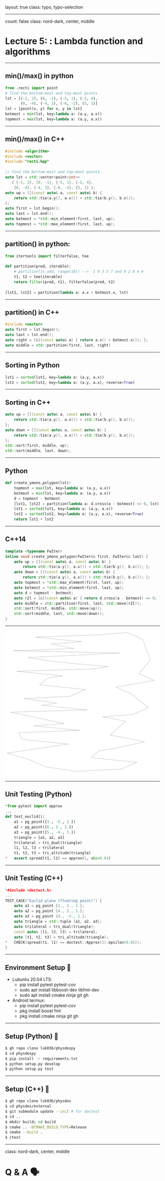 layout: true
class: typo, typo-selection

---

count: false
class: nord-dark, center, middle

# Lecture 5: : Lambda function and algorithms

---

## min()/max() in python

```python
from .recti import point
# find the bottom-most and top-most points
lst = [(-2, 2), (0, -1), (-5, 1), (-2, 4),
       (0, -4), (-4, 3), (-6, -2), (5, 1)]
lst = [point(x, y) for x, y in lst]
botmost = min(lst, key=lambda a: (a.y, a.x))
topmost = max(lst, key=lambda a: (a.y, a.x))
```

---

## min()/max() in C++

```cpp
#include <algorithm>
#include <vector>
#include "recti.hpp"

// find the bottom-most and top-most points
auto lst = std::vector<point<int>>
   { {-2, 2}, {0, -1}, {-5, 1}, {-2, 4},
    {0, -4}, {-4, 3}, {-6, -2}, {5, 1} };
auto up = [](const auto& a, const auto& b) {
    return std::tie(a.y(), a.x()) < std::tie(b.y(), b.x());
};
auto first = lst.begin();
auto last = lst.end();
auto botmost = *std::min_element(first, last, up);
auto topmost = *std::max_element(first, last, up);
```

---

## partition() in python:

```python
from itertools import filterfalse, tee

def partition(pred, iterable):
    # partition(is_odd, range(10)) -->  1 9 3 5 7 and 0 2 8 4 6
    t1, t2 = tee(iterable)
    return filter(pred, t1), filterfalse(pred, t2)

[lst1, lst2] = partition(lambda a: a.x < botmost.x, lst)
```

---

## partition() in C++

```cpp
#include <vector>
auto first = lst.begin();
auto last = lst.end();
auto right = [&](const auto& a) { return a.x() < botmost.x()); };
auto middle = std::partition(first, last, right)
```

---

## Sorting in Python

```python
lst1 = sorted(lst1, key=lambda a: (a.y, a.x))
lst2 = sorted(lst2, key=lambda a: (a.y, a.x), reverse=True)
```

---

## Sorting in C++

```cpp
auto up = [](const auto& a, const auto& b) {
    return std::tie(a.y(), a.x()) < std::tie(b.y(), b.x());
};
auto down = [](const auto& a, const auto& b) {
    return std::tie(a.y(), a.x()) > std::tie(b.y(), b.x());
};
std::sort(first, middle, up);
std::sort(middle, last, down);
```

---

## Python

```python
def create_ymono_polygon(lst):
    topmost = max(lst, key=lambda a: (a.y, a.x))
    botmost = min(lst, key=lambda a: (a.y, a.x))
    d = topmost - botmost
    [lst1, lst2] = partition(lambda a: d.cross(a - botmost) <= 0, lst)
    lst1 = sorted(lst1, key=lambda a: (a.y, a.x))
    lst2 = sorted(lst2, key=lambda a: (a.y, a.x), reverse=True)
    return lst1 + lst2
```

---

## C++14

```cpp
template <typename FwIter>
inline void create_ymono_polygon(FwIter&& first, FwIter&& last) {
    auto up = [](const auto& a, const auto& b) {
        return std::tie(a.y(), a.x()) < std::tie(b.y(), b.x()); };
    auto down = [](const auto& a, const auto& b) {
        return std::tie(a.y(), a.x()) > std::tie(b.y(), b.x()); };
    auto topmost = *std::max_element(first, last, up);
    auto botmost = *std::min_element(first, last, up);
    auto d = topmost - botmost;
    auto r2l = [&](const auto& a) { return d.cross(a - botmost) <= 0; };
    auto middle = std::partition(first, last, std::move(r2l));
    std::sort(first, middle, std::move(up));
    std::sort(middle, last, std::move(down));
}
```

---

![img](ymono_polygon.svg)

---

## Unit Testing (Python)

```python
*from pytest import approx
...
def test_euclid():
    a1 = pg_point([3., -5., 2.])
    a2 = pg_point([6., 2., 2.])
    a3 = pg_point([5., -4., 3.])
    triangle = [a1, a2, a3]
    trilateral = tri_dual(triangle)
    l1, l2, l3 = trilateral
    t1, t2, t3 = tri_altitude(triangle)
*   assert spread(t1, l1) == approx(1, abs=0.01)
```

---

## Unit Testing (C++)

```cpp
*#include <doctest.h>
...
TEST_CASE("Euclid plane (floating point)") {
    auto a1 = pg_point {1., 3., 1.};
    auto a2 = pg_point {4., 2., 1.};
    auto a3 = pg_point {4., -3., 1.};
    auto triangle = std::tuple {a1, a2, a3};
    auto trilateral = tri_dual(triangle);
    const auto& [l1, l2, l3] = trilateral;
    auto [t1, t2, t3] = tri_altitude(triangle);
*   CHECK(spread(t1, l1) == doctest::Approx(1).epsilon(0.01));
}
```

---

## Environment Setup 🔧

- Lubuntu 20.04 LTS:
  - pip install pytest pytest-cov
  - sudo apt install libboost-dev libfmt-dev
  - sudo apt install cmake ninja git gh
- Android termux:
  - pip install pytest pytest-cov
  - pkg install boost fmt
  - pkg install cmake ninja git gh

---

## Setup (Python) 🔧

```bash
$ gh repo clone luk036/physdespy
$ cd physdespy
$ pip install -r requirements.txt
$ python setup.py develop
$ python setup.py test
```

---

## Setup (C++) 🔧

```bash
$ gh repo clone luk036/physdes
$ cd physdes/external
$ git submodule update --init # for doctest
$ cd ..
$ mkdir build; cd build
$ cmake .. -DCMAKE_BUILD_TYPE=Release
$ cmake --build .
$ ctest
```

---

class: nord-dark, center, middle

# Q & A 🗣️
